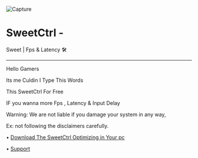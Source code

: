 ![Capture](https://user-images.githubusercontent.com/104656809/183545915-059a152b-006e-4d61-a629-d7e72a491e84.PNG)
# SweetCtrl                  -
Sweet | Fps &amp; Latency 🛠
---------------------------- -
Hello Gamers

Its me Culdin I Type This Words 

This SweetCtrl For Free

IF you wanna more Fps , Latency & Input Delay

Warning: 
We are not liable if you damage your system in any way,

Ex: not following the disclaimers carefully.

• [Download The SweetCtrl Optimizing in Your pc](https://github.com/Cudlin/SweetCtrl/releases/latest/download/SweetCtrl.bat)

• [Support](https://discord.gg/rYxw4Fxsrb)
